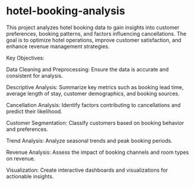 # hotel-booking-analysis
This project analyzes hotel booking data to gain insights into customer preferences, booking patterns, and factors influencing cancellations. The goal is to optimize hotel operations, improve customer satisfaction, and enhance revenue management strategies.

 Key Objectives:
  
 Data Cleaning and Preprocessing: Ensure the data is accurate and consistent for analysis.

 Descriptive Analysis: Summarize key metrics such as booking lead time, average length of stay, customer demographics, and booking sources.

 Cancellation Analysis: Identify factors contributing to cancellations and predict their likelihood.

 Customer Segmentation: Classify customers based on booking behavior and preferences.

 Trend Analysis: Analyze seasonal trends and peak booking periods.

 Revenue Analysis: Assess the impact of booking channels and room types on revenue.

 Visualization: Create interactive dashboards and visualizations for actionable insights.
